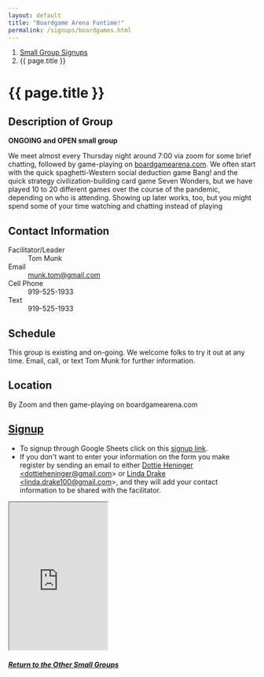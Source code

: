 ```yaml
---
layout: default
title: "Boardgame Arena Funtime!"
permalink: /signups/boardgames.html
---
```

<nav aria-label="breadcrumb">
  <ol class="breadcrumb">
      <li class="breadcrumb-item"><a class="noIcon" href="{{ site.baseurl }}/small-groups.html">Small Group Signups</a></li>
      <li class="breadcrumb-item active" aria-current="page">{{ page.title }}</li>
  </ol>
</nav>

# {{ page.title }}

## Description of Group
**ONGOING and OPEN small group**

We meet almost every Thursday night around 7:00 via zoom for some brief
chatting, followed by game-playing on 
<a href="https://en.boardgamearena.com/">boardgamearena.com</a>. We often
start with the quick spaghetti-Western social deduction game Bang! and 
the quick strategy civilization-building card game Seven Wonders, but 
we have played 10 to 20 different games over the course of the pandemic,
depending on who is attending. Showing up later works, too, but you 
might spend some of your time watching and chatting instead of playing

## Contact Information
<dl> 
  <dt>Facilitator/Leader</dt>
  <dd>Tom Munk</dd>
  <dt>Email</dt>
  <dd><a href="mailto:munk.tom@gmail.com">munk.tom@gmail.com</a></dd>
  <dt>Cell Phone</dt>
  <dd>919-525-1933</dd>
  <dt>Text</dt>
  <dd>919-525-1933</dd>
</dl>

## Schedule
This group is existing and on-going.  We welcome folks to try it out at 
any time. Email, call, or text Tom Munk for further information.

## Location
By Zoom and then game-playing on boardgamearena.com

## [Signup](https://docs.google.com/spreadsheets/d/1iauQ82oqYMWVsPKjsxtULON0ABwCWDLDaUX5EjgqX6Q/edit?usp=sharing)
- To signup through Google Sheets click on this [signup link](https://docs.google.com/spreadsheets/d/1iauQ82oqYMWVsPKjsxtULON0ABwCWDLDaUX5EjgqX6Q/edit?usp=sharing).
- If you don't want to enter your information on the form you make register by 
  sending an email to either <a href='mailto:dottieheninger@gmail.com'>Dottie Heninger &lt;dottieheninger@gmail.com&gt;</a> or 
  <a href='mailto:linda.drake100@gmail.com'>Linda Drake &lt;linda.drake100@gmail.com&gt;</a>, and they will add 
  your contact information to be shared with the facilitator.

<div class="text-center">
  <iframe src="https://docs.google.com/spreadsheets/d/e/2PACX-1vQ5CI0vD48wUk8BCv3--DDicbGxlxTAA9uEvES4nNFMQDRK1K1qJsyjS2qFxP2fa7wXctTu1joD2INJ/pubhtml?gid=198606566&amp;single=true&amp;widget=true&amp;headers=false&amp;range=A2:B10"
  width="200px"
  height="300px">
</iframe>
</div>

<div class="text-center">
  <h5><a href="{{ site.baseurl }}/small-groups.html">Return to the Other Small Groups</a></h5>
</div>
